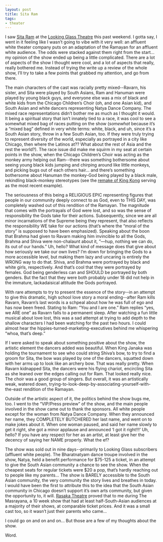 ```yaml
---
layout: post
title: Sita Ram
tags:
- theater
---
```

I saw [Sita Ram](http://lookingglasstheatre.org/event_page/sita-ram/) at the [Looking Glass Theatre](http://www.lookingglasstheatre.org/) this past weekend. I gotta say, I went in it feeling like I wasn’t going to vibe with it very well: an affluent white theater company puts on an adaptation of the Ramayan for an affluent white audience. The odds were stacked against them right from the start... my opinion of the show ended up being a little complicated. There are a lot of aspects of the show I thought were cool, and a lot of aspects that really, really bothered me. Instead of trying the write up a review of the whole show, I’ll try to take a few points that grabbed my attention, and go from there.

The main characters of the cast was racially pretty mixed--Ravarn, his sister, and Sita were played by South Asians, Ram and Hanuman were played by young black guys, and everyone else was a mix of black and white kids from the Chicago Children’s Choir (oh, and one Asian kid), and South Asian and white dancers representing Natya Dance Company. The mixed race representations didn’t bother me as much as I thought it would. It being a spiritual story that isn’t innately tied to a race, it was cool to see a somewhat mixed bag of races putting on the show (_somewhat_ because it’s a “mixed bag” defined in very white terms: white, black, and uh, since it’s a South Asian story, throw in a few South Asian, too. If they were truly trying to represent diversity of the world, especially as portrayed in a city like Chicago, then where the Latinos at?? What about the rest of Asia and the rest the world?). The race issue did make me squirm in my seat at certain points in the show, when the Chicago Children’s Choir was acting as the monkey army helping out Ram--there was something bothersome about seeing young black kids jumping and chirping around like little monkeys, and picking bugs out of each others hair... and there’s something bothersome about  Hanuman the monkey-God being played by a black male, rekindling black-monkey stereotypes (see the [remake of King Kong](http://angryblackbitch.blogspot.com/2005/12/king-kong.html) serving as the most recent example).

The seriousness of this being a RELIGIOUS EPIC representing figures that people in our community deeply connect to as God, even to THIS DAY, was completely washed out of this rendition of the Ramayan. The magnitude that comes with the portrayals of God were lost, and so was the sense of responsibility the Gods take for their actions. Subsequently, since we are all minor incarnations of the Supreme being they represent, that also reflects the responsibility WE take for our actions (that’s where the “moral of the story” is supposed to have been emphasized). Speaking about the boon that Brahma had given to Ravarn making him invincible to all the Gods, Brahma and Shiva were non-chalaunt about it, ”—hup, nothing we can do, its out of our hands.” Uh, hello? What kind of message does that give about how seriously we take our own lives? I’m down for bringing the Gods to a more accessible level, but making them lazy and uncaring is entirely the WRONG way to do that. Shiva, and Brahma were portrayed by black and white girls, respectively. And that’s cool that they were portrayed by females. God being genderless can and SHOULD be portrayed by both genders. But the fact that they were both probably under 18 did not help in the immature, lackadaisical attitude the Gods portrayed.

With rare attempts to try to present the essence of the story--in an attempt to give this dramatic, high school love story a moral ending--after Ram kills Ravarn, Ravarn’s last words is a schpeal about how he was full of ego and has now been freed. Stating to Ram: “You and I are one.” Ram replies “yes, we ARE one” as Ravarn falls to a permanent sleep. After watching a fun little musical about love lost, this was a sad attempt at trying to add depth to the shallow characters I had been watching for the past two hours. I could almost hear the hippies-turned-marketing-executives behind me whispering “whoa, that’s deep.”

If I were asked to speak about something positive about the show, the artistic element the dancers added was beautiful. When King Janaka was holding the tournament to see who could string Shiva’s bow, to try to find a groom for Sita, the bow was played by one of the dancers, squatted down with her arms up to look like an archery bow. That was really pretty. When Ravarn kidnapped Sita, the dancers were his flying chariot, encircling Sita as she leaned over the edges calling out for Ram. That looked really nice. The choir was a good group of singers. But overall, it was an artistically weak, watered down, trying-to-look-deep-by-associating-yourself-with-the-east rendition of the Ramayan.

Outside of the artistic aspect of it, the politics behind the show bugs me, too. I went to the “VIP/Press preview” of the show, and the main people involved in the show came out to thank the sponsors. All white people except for the woman from Natya Dance Company. When they announced her name, they COMPLETELY BUTCHERED her last name, and went on to make jokes about it. When one woman paused, and said her name slowly to get it right, she got a minor applause and announced ‘I got it right!!!’ Uh, hello? If you have any respect for her as an artist, at least give her the decency of saying her NAME properly. What the ef?

The show was sold out in nine days--primarily to Looking Glass subscribers (affluent white people). The Bharatnatyam dance troupe involved in the show, Natya, held a benefit performance for $75-125 a ticket, in an attempt to give the South Asian community a chance to see the show. When the cheapest seats for regular tickets were $20 a pop, that’s hardly reaching out to people like my parents... The show is BARELY accessible to the South Asian community, the very community the story lives and breathes in today. I would have been the first to attribute this to the idea that the South Asian community in Chicago doesn’t support it’s own arts community, but given the opportunity to, it will. [Rasaka Theatre](http://www.rasakatheatre.org/) proved that to me during The Masrayana, a 10 week show that had at least half-South-Asian audiences at a majority of their shows, at comparable ticket prices. And it was a small cast too, so it wasn’t just their parents who came...

I could go on and on and on... But those are a few of my thoughts about the show.

Word.

